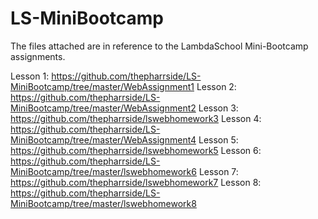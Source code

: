 # LS-MiniBootcamp
The files attached are in reference to the LambdaSchool Mini-Bootcamp assignments. 

Lesson 1: https://github.com/thepharrside/LS-MiniBootcamp/tree/master/WebAssignment1
Lesson 2: https://github.com/thepharrside/LS-MiniBootcamp/tree/master/WebAssignment2
Lesson 3: https://github.com/thepharrside/lswebhomework3
Lesson 4: https://github.com/thepharrside/LS-MiniBootcamp/tree/master/WebAssignment4
Lesson 5: https://github.com/thepharrside/lswebhomework5
Lesson 6: https://github.com/thepharrside/LS-MiniBootcamp/tree/master/lswebhomework6
Lesson 7: https://github.com/thepharrside/lswebhomework7
Lesson 8: https://github.com/thepharrside/LS-MiniBootcamp/tree/master/lswebhomework8

